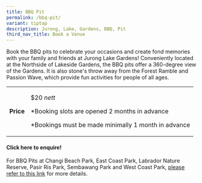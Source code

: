 ```yaml
---
title: BBQ Pit
permalink: /bbq-pit/
variant: tiptap
description: Jurong, Lake, Gardens, BBQ, Pit
third_nav_title: Book a Venue
---
```

<p>Book the BBQ pits to celebrate your occasions and create fond memories
with your family and friends at Jurong Lake Gardens! Conveniently located
at the Northside of Lakeside Gardens, the BBQ pits offer a 360-degree view
of the Gardens. It is also stone's throw away from the Forest Ramble and
Passion Wave, which provide fun activities for people of all ages.</p>
<table style="minWidth: 50px">
<colgroup>
<col>
<col>
</colgroup>
<tbody>
<tr>
<td rowspan="1" colspan="1">
<p><strong>Price</strong>
</p>
</td>
<td rowspan="1" colspan="1">
<p>$20 <em>nett</em>
</p>
<p></p>
<p>*Booking slots are opened 2 months in advance</p>
<p>*Bookings must be made minimally 1 month in advance</p>
</td>
</tr>
</tbody>
</table>
<h4><strong>Click here to enquire!</strong></h4>
<p>For BBQ Pits at Changi Beach Park, East Coast Park, Labrador Nature Reserve,
Pasir Ris Park, Sembawang Park and West Coast Park, <a href="https://e-station.axs.com.sg/NParks/Internet_Payment/index.php" rel="noopener nofollow" target="_blank">please refer to this link</a> for
more details.</p>